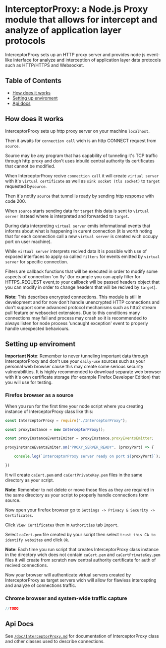 # InterceptorProxy: a Node.js Proxy module that allows for intercept and analyze of application layer protocols

InterceptorProxy sets up an HTTP proxy server and
provides node js event-like interface for analyze and interception of application layer data protocols such as HTTP/HTTPS and Websocket.

## Table of Contents

- [How does it works](#how-does-it-works)
- [Setting up enviroment](#setting-up-enviroment)
- [Api docs](#api-docs)

## How does it works

InterceptorProxy sets up http proxy server on your machine `localhost`.

Then it awaits for `connection call` wich is an http CONNECT request from `source`.

Source may be any program that has capability of tunneling it's TCP traffic through http proxy and
don't uses inbuild central authority tls certificates that cannot be modified.

When InterceptorProxy recive `connection call` it will create `virtual server` with it's `virtual certificate`
as well as `sink socket (tls socket)` to `target` requested by`source`.

Then it's notify `source` that tunnel is ready by sending http response with code 200.

When `source` starts sending data for `target` this data is sent to `virtual server` instead where is interpreted and forwarded to `target`.

During data interpreting `virtual server` emits informational events that informs about what is happening in curent connection (it is worth noting that for each connection call a new `virtual server` is created wich occupy port on user machine).

While `virtual server` interprets recived data it is possible with use of exposed interfaces to apply so called `filters` for events emitted by `virtual server` for specific connection.

Filters are callback functions that will be executed in order to modify some aspects of connection 'on fly' (for example you can apply filter for HTTPS_REQUEST event,to your callback will be passed headers object that you can modify in order to change headers that will be recived by `target`).

**Note**: This describes encrypted connections. This module is still in development and for now don't handle unencrypted HTTP connections and don't support some advanced protocol mechanisms such as http2 stream pull feature or websocket extensions. Due to this conditions many connections may fail and process may crash so it is recommended to always listen for node process 'uncaught exception' event to properly handle unexpected behaviours.

## Setting up enviroment

**Important Note**: Remember to never tunneling important data through InterceptorProxy and don't use your `daily-use` sources such as your personal web browser 
cause this may create some serious security vulnerabilities. It is highly recommended to download separate web browser with it's own certificate storage (for example Firefox Developer Edition) that you will use for testing.

### Firefox browser as a source

When you run for the first time your node script where you creating instance of InterceptorProxy class like this:

```js
const InterceptorProxy = require("./InterceptorProxy");

const proxyInstance = new InterceptorProxy();

const proxyInstanceEventsEmiter = proxyInstance.proxyEventsEmitter;

proxyInstanceEventsEmiter.on("PROXY_SERVER_READY", (proxyPort) => {

    console.log(`InterceptorProxy server ready on port ${proxyPort}`);

})
```

It will create `caCert.pem` and `caCertPrivateKey.pem` files in the same directory as your script.

**Note**: Remember to not delete or move those files as they are required in the same directory as your script to properly handle connections form source.

Now open your firefox browser go to `Settings -> Privacy & Security -> Certificates`.

Click `View Certificates` then in `Authorities` tab `Import`.

Select `caCert.pem` file created by your script then select `trust this CA to identify websites` and click `Ok`.

**Note**: Each time you run script that creates InterceptorProxy class instance in the directory wich does not contain `caCert.pem` and `caCertPrivateKey.pem` files it will create from scratch new central authority certificate for auth of recived connections.

Now your browser will authenticate virtual servers created by InterceptorProxy as target servers wich will allow for flawless intercepting and analyze of connections traffic.

### Chrome browser and system-wide traffic capture

```js
//TODO
```

## Api Docs

See [`/doc/InterceptorProxy.md`](./doc/InterceptorProxy.md) for documentation of InterceptorProxy class and other classes used to describe connections.

